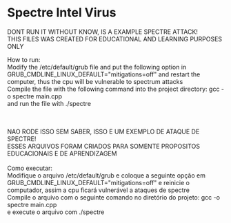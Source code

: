 # Spectre Intel Virus
DONT RUN IT WITHOUT KNOW, IS A EXAMPLE SPECTRE ATTACK!
<BR/>
THIS FILES WAS CREATED FOR EDUCATIONAL AND LEARNING PURPOSES ONLY

How to run:
<br/>
Modify the /etc/default/grub file and put the following option in GRUB_CMDLINE_LINUX_DEFAULT="mitigations=off" and restart the computer, thus the cpu will be vulnerable to spectrum attacks
<br/>
Compile the file with the following command into the project directory: gcc -o spectre main.cpp
<br/>
and run the file with ./spectre

<br/>
<br/>
NAO RODE ISSO SEM SABER, ISSO E UM EXEMPLO DE ATAQUE DE SPECTRE!
<BR/>
ESSES ARQUIVOS FORAM CRIADOS PARA SOMENTE PROPOSITOS EDUCACIONAIS E DE APRENDIZAGEM

<br/>
<br/>
Como executar:
<br/>
Modifique o arquivo /etc/default/grub e coloque a seguinte opção em GRUB_CMDLINE_LINUX_DEFAULT="mitigations=off" e reinicie o computador, assim a cpu ficará vulnerável a ataques de spectre
<br/>
Compile o arquivo com o seguinte comando no diretório do projeto: gcc -o spectre main.cpp
<br/>
e execute o arquivo com ./spectre
